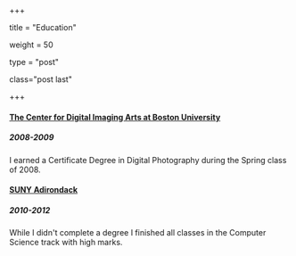 +++

title = "Education"

weight = 50

type = "post"

class="post last"

+++

#### [The Center for Digital Imaging Arts at Boston University](https://en.wikipedia.org/wiki/Center_for_Digital_Imaging_Arts_at_Boston_University)
##### 2008-2009

I earned a Certificate Degree in Digital Photography during the Spring class of 2008.

#### [SUNY Adirondack](https://www.sunyacc.edu/)
##### 2010-2012

While I didn't complete a degree I finished all classes in the Computer Science track with high marks.